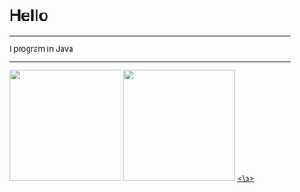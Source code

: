 

# Hello
***
I program in Java


***


<div>
  <img height="200rem" src="https://github-readme-stats.vercel.app/api?username=MarioJunior01&layout=donut&theme=midnight-purple" />
  <img height="200rem" src="https://github-readme-stats.vercel.app/api/top-langs/?username=MarioJunior01&layoutt&theme=midnight-purple" />
<a href="https://giphy.com/gifs/coelho-fabiocoelho-fpc1987-LSKHkpRJySs5W81D7B"><\a>
</div>
